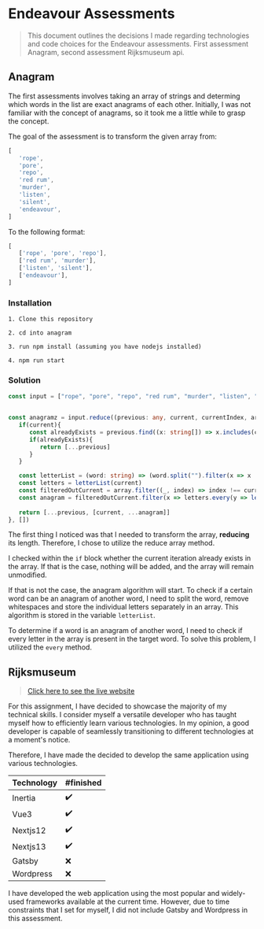 # Endeavour Assessments
> This document outlines the decisions I made regarding technologies and code choices for the Endeavour assessments. First assessment Anagram, second assessment Rijksmuseum api. 

## Anagram
The first assessments involves taking an array of strings and determing which words in the list are exact anagrams of each other. Initially, I was not familiar with the concept of anagrams, so it took me a little while to grasp the concept.

The goal of the assessment is to transform the given array from:
```js
[
   'rope',
   'pore',
   'repo',
   'red rum',
   'murder',
   'listen',
   'silent',
   'endeavour',
]
```
To the following format:
```js
[
   ['rope', 'pore', 'repo'],
   ['red rum', 'murder'],
   ['listen', 'silent'],
   ['endeavour'],
]
```

### Installation
```
1. Clone this repository

2. cd into anagram

3. run npm install (assuming you have nodejs installed)

4. npm run start
```

### Solution
```ts
const input = ["rope", "pore", "repo", "red rum", "murder", "listen", "silent", "endeavour"]


const anagramz = input.reduce((previous: any, current, currentIndex, array) => {
   if(current){
      const alreadyExists = previous.find((x: string[]) => x.includes(current))
      if(alreadyExists){
         return [...previous]
      }
   }

   const letterList = (word: string) => (word.split("").filter(x => x !== "")) 
   const letters = letterList(current)
   const filteredOutCurrent = array.filter((_, index) => index !== currentIndex)
   const anagram = filteredOutCurrent.filter(x => letters.every(y => letterList(x).includes(y)) )
   
   return [...previous, [current, ...anagram]]
}, [])
```

The first thing I noticed was that I needed to transform the array, **reducing** its length. Therefore, I chose to utilize the reduce array method.

I checked within the `if` block whether the current iteration already exists in the array. If that is the case, nothing will be added, and the array will remain unmodified.

If that is not the case, the anagram algorithm will start. To check if a certain word can be an anagram of another word, I need to split the word, remove whitespaces and store the individual letters separately in an array. This algorithm is stored in the variable `letterList`.

To determine if a word is an anagram of another word, I need to check if every letter in the array is present in the target word. To solve this problem, I utilized the `every` method.


## Rijksmuseum
> [Click here to see the live website](https://endavour.vercel.app/)

For this assignment, I have decided to showcase the majority of my technical skills. I consider myself a versatile developer who has taught myself how to efficiently learn various technologies. In my opinion, a good developer is capable of seamlessly transitioning to different technologies at a moment's notice.

Therefore, I have made the decided to develop the same application using various technologies.

Technology | #finished 
--- | --- 
Inertia | ✔️ 
Vue3 | ✔️ 
Nextjs12 | ✔️ 
Nextjs13 | ✔️ 
Gatsby | ❌
Wordpress | ❌ 

I have developed the web application using the most popular and widely-used frameworks available at the current time. However, due to time constraints that I set for myself, I did not include Gatsby and Wordpress in this assessment.